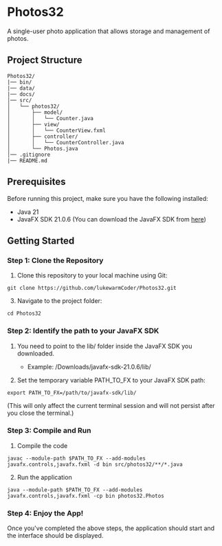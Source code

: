 # Photos32
A single-user photo application that allows storage and management of photos.

## Project Structure
```
Photos32/
|── bin/
|── data/
|── docs/
│── src/
│   └── photos32/
│       ├── model/
│       │   └── Counter.java
│       ├── view/
│       │   └── CounterView.fxml
│       ├── controller/
│       │   └── CounterController.java
│       └── Photos.java
│── .gitignore
|── README.md
```

## Prerequisites
Before running this project, make sure you have the following installed:
- Java 21
- JavaFX SDK 21.0.6 (You can download the JavaFX SDK from [here](https://gluonhq.com/products/javafx/))

## Getting Started

### Step 1: Clone the Repository
1. Clone this repository to your local machine using Git:
```
git clone https://github.com/lukewarmCoder/Photos32.git
```

3. Navigate to the project folder:
```
cd Photos32
```

### Step 2: Identify the path to your JavaFX SDK

1. You need to point to the lib/ folder inside the JavaFX SDK you downloaded.
    - Example: /Downloads/javafx-sdk-21.0.6/lib/

2. Set the temporary variable PATH_TO_FX to your JavaFX SDK path:
```
export PATH_TO_FX=/path/to/javafx-sdk/lib/
```

(This will only affect the current terminal session and will not persist after you close the terminal.)

### Step 3: Compile and Run

1. Compile the code
```
javac --module-path $PATH_TO_FX --add-modules javafx.controls,javafx.fxml -d bin src/photos32/**/*.java
```

2. Run the application
```
java --module-path $PATH_TO_FX --add-modules javafx.controls,javafx.fxml -cp bin photos32.Photos
```

### Step 4: Enjoy the App!

Once you've completed the above steps, the application should start and the interface should be displayed.




